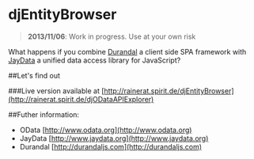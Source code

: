 # djEntityBrowser
>  **2013/11/06**: Work in progress. Use at your own risk

What happens if you combine [Durandal] a client side SPA framework with [JayData] a unified
data access library for JavaScript?

##Let's find out

###Live version available at [http://rainerat.spirit.de/djEntityBrowser](http://rainerat.spirit.de/djODataAPIExplorer)

##Futher information:

+ OData [http://www.odata.org](http://www.odata.org)
+ JayData [http://www.jaydata.org](http://www.jaydata.org)
+ Durandal [http://durandaljs.com](http://durandaljs.com)


[Spirit]:http://www.spirit.de
[Durandal]:http://durandaljs.com/
[JayData]:http://jaydata.org/